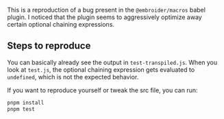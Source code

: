 This is a reproduction of a bug present in the `@embroider/macros` babel plugin. I noticed that the plugin seems to aggressively optimize away certain optional chaining expressions.

## Steps to reproduce

You can basically already see the output in `test-transpiled.js`. When you look at `test.js`, the optional chaining expression gets evaluated to `undefined`, which is not the expected behavior.

If you want to reproduce yourself or tweak the src file, you can run:

```sh
pnpm install
pnpm test
```
